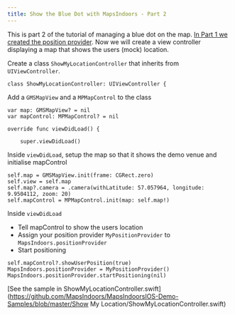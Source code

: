 ```yaml
---
title: Show the Blue Dot with MapsIndoors - Part 2
---
```


This is part 2 of the tutorial of managing a blue dot on the map. [In Part 1 we created the position provider](showmylocationmypositionprovider). Now we will create a view controller displaying a map that shows the users (mock) location.

Create a class `ShowMyLocationController` that inherits from `UIViewController`.
```
class ShowMyLocationController: UIViewController {
```
Add a `GMSMapView` and a `MPMapControl` to the class
```
var map: GMSMapView? = nil
var mapControl: MPMapControl? = nil

override func viewDidLoad() {
    
    super.viewDidLoad()
```
Inside `viewDidLoad`, setup the map so that it shows the demo venue and initialise mapControl
```
self.map = GMSMapView.init(frame: CGRect.zero)
self.view = self.map
self.map?.camera = .camera(withLatitude: 57.057964, longitude: 9.9504112, zoom: 20)
self.mapControl = MPMapControl.init(map: self.map!)
```
Inside `viewDidLoad`

* Tell mapControl to show the users location
* Assign your position provider `MyPositionProvider` to `MapsIndoors.positionProvider`
* Start positioning
```
self.mapControl?.showUserPosition(true)
MapsIndoors.positionProvider = MyPositionProvider()
MapsIndoors.positionProvider.startPositioning(nil)
```

[See the sample in ShowMyLocationController.swift](https://github.com/MapsIndoors/MapsIndoorsIOS-Demo-Samples/blob/master/Show My Location/ShowMyLocationController.swift)

